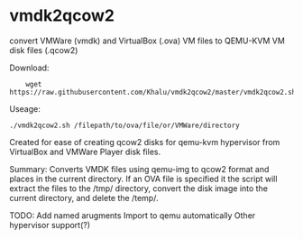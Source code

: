 # vmdk2qcow2
convert VMWare (vmdk) and VirtualBox (.ova) VM files to QEMU-KVM VM disk files (.qcow2)

Download:
```
    wget  https://raw.githubusercontent.com/Khalu/vmdk2qcow2/master/vmdk2qcow2.sh
```
Useage: 
```
./vmdk2qcow2.sh /filepath/to/ova/file/or/VMWare/directory
```
Created for ease of creating qcow2 disks for qemu-kvm hypervisor from VirtualBox and VMWare Player disk files.

Summary:
Converts VMDK files using qemu-img to qcow2 format and places in the current directory. If an OVA file is specified it the script will extract the files to the /tmp/ directory, convert the disk image into the current directory, and delete the /temp/. 

TODO:
Add named arugments
Import to qemu automatically 
Other hypervisor support(?)
